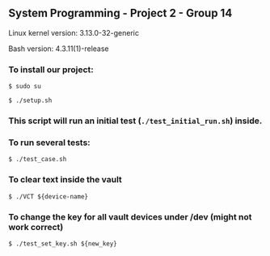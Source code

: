 
## System Programming - Project 2 - Group 14

Linux kernel version: 3.13.0-32-generic


Bash version: 4.3.11(1)-release

### To install our project:


`$ sudo su`


`$ ./setup.sh`

### This script will run an initial test (`./test_initial_run.sh`) inside.

### To run several tests:


`
$ ./test_case.sh
`


### To clear text inside the vault


`
$ ./VCT ${device-name}
`


### To change the key for all vault devices under /dev (might not work correct)


`
$ ./test_set_key.sh ${new_key}
`


